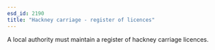 ```yaml
---
esd_id: 2190
title: "Hackney carriage - register of licences"
---
```


A local authority must maintain a register of hackney carriage licences.

